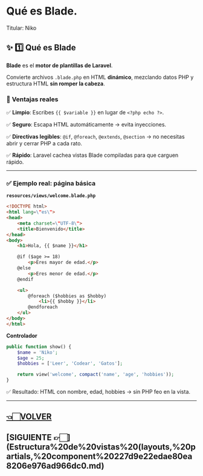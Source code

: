 # Qué es Blade.

Titular: Niko

## ✨ **1️⃣ Qué es Blade**

**Blade** es el **motor de plantillas de Laravel**.

Convierte archivos `.blade.php` en HTML **dinámico**, mezclando datos PHP y estructura HTML **sin romper la cabeza**.

### 📌 **Ventajas reales**

✅ **Limpio**: Escribes `{{ $variable }}` en lugar de `<?php echo ?>`.

✅ **Seguro**: Escapa HTML automáticamente → evita inyecciones.

✅ **Directivas legibles**: `@if`, `@foreach`, `@extends`, `@section` → no necesitas abrir y cerrar PHP a cada rato.

✅ **Rápido**: Laravel cachea vistas Blade compiladas para que carguen rápido.

---

### ✅ **Ejemplo real: página básica**

**`resources/views/welcome.blade.php`**

```html
<!DOCTYPE html>
<html lang=\"es\">
<head>
    <meta charset=\"UTF-8\">
    <title>Bienvenido</title>
</head>
<body>
    <h1>Hola, {{ $name }}</h1>

    @if ($age >= 18)
        <p>Eres mayor de edad.</p>
    @else
        <p>Eres menor de edad.</p>
    @endif

    <ul>
        @foreach ($hobbies as $hobby)
            <li>{{ $hobby }}</li>
        @endforeach
    </ul>
</body>
</html>

```

**Controlador**

```php
public function show() {
    $name = 'Niko';
    $age = 25;
    $hobbies = ['Leer', 'Codear', 'Gatos'];

    return view('welcome', compact('name', 'age', 'hobbies'));
}

```

✅ Resultado: HTML con nombre, edad, hobbies → sin PHP feo en la vista.

---

## [👈🏻VOLVER](A0.%20Laravel%20index.md)

## [SIGUIENTE 👉🏻](Estructura%20de%20vistas%20(layouts,%20partials,%20component%20227d9e22edae80ea8206e976ad966dc0.md)
